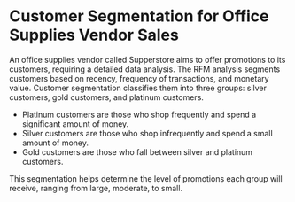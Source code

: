 # Customer Segmentation for Office Supplies Vendor Sales
An office supplies vendor called Supperstore aims to offer promotions to its customers, requiring a detailed data analysis. The RFM analysis segments customers based on recency, frequency of transactions, and monetary value. Customer segmentation classifies them into three groups: silver customers, gold customers, and platinum customers.
- Platinum customers are those who shop frequently and spend a significant amount of money.
- Silver customers are those who shop infrequently and spend a small amount of money.
- Gold customers are those who fall between silver and platinum customers.

This segmentation helps determine the level of promotions each group will receive, ranging from large, moderate, to small.
